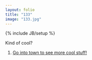 ```yaml
---
layout: folio
title: "133"
image: "133.jpg"
---
```

{% include JB/setup %}

<div class="copy">
	<p>Kind of cool?</p>
</div>

<div class="choice">
	<ol>
		<li><a href="134.html">Go into town to see more cool stuff!</a></li>
	</ol>
</div>